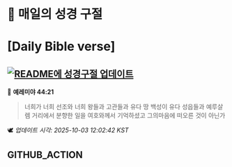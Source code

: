 # 🙏 매일의 성경 구절
# [Daily Bible verse]
## [![README에 성경구절 업데이트](https://github.com/DONGSUKA/first_test/actions/workflows/update-readme-bible.yml/badge.svg)](https://github.com/DONGSUKA/first_test/actions/workflows/update-readme-bible.yml)
<!-- START_BIBLE_VERSE -->
📖 **예레미야 44:21**
> 너희가 너희 선조와 너희 왕들과 고관들과 유다 땅 백성이 유다 성읍들과 예루살렘 거리에서 분향한 일을 여호와께서 기억하셨고 그의마음에 떠오른 것이 아닌가

🕊️ _업데이트 시각: 2025-10-03 12:02:42 KST_
  <!-- END_BIBLE_VERSE -->
## GITHUB_ACTION
